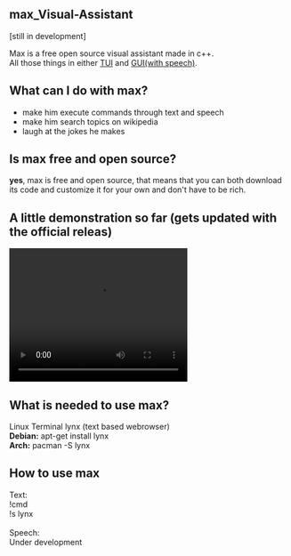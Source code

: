 ## max_Visual-Assistant

[still in development]

Max is a free open source visual assistant made in c++. </br>
All those things in either [TUI](https://en.wikipedia.org/wiki/Text-based_user_interface)  and [GUI(with speech)](https://en.wikipedia.org/wiki/Graphical_user_interface).

## What can I do with max?
- make him execute commands through text and speech
- make him search topics on wikipedia
- laugh at the jokes he makes

## Is max free and open source?
**yes**, max is free and open source, that means that you can both
download its code and customize it for your own and don't have to be rich.

## A little demonstration so far (gets updated with the official releas)
<video width="320" height="240" controls>
  <source src="demo.mp4" type="video/mp4">
</video>

## What is needed to use max?
Linux Terminal
lynx (text based webrowser) </br>
    **Debian:** apt-get install lynx </br>
    **Arch:** pacman -S lynx </br>

## How to use max
Text:</br>
  !cmd <command> </br>
  !s <topic> lynx </br>
 </br>
 Speech: </br>
  Under development </br>
